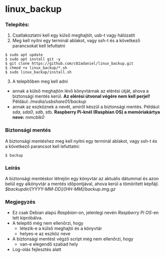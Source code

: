 # linux_backup
### Telepítés:
1. Csatlakoztatni kell egy külső meghajtót, usb-t vagy hálózatit
2. Meg kell nyitni egy terminál ablakot, vagy ssh-t és a következő parancsokat kell lefuttatni
 ```
 $ sudo apt update
 $ sudo apt install git -y
 $ git clone https://github.com/c02adaniel/linux_backup.git
 $ chmod +x linux_backup/*.sh
 $ sudo linux_backup/install.sh
 ```
3. A telepítőben meg kell adni
* annak a külső meghajtón lévő könyvtárnak az elérési útját, ahova a biztonsági mentés kerül.
__Az elérési útvonal végére nem kell perjel!__ Például: _/media/usbshare01/backup_
* annak az eszköznek a nevét, amiről készül a biztonsági mentés. Például: *sda*, *sda0*, *sdb*, stb. **Raspberry Pi-knél (Raspbian OS) a memóriakártya neve:** *mmcblk0*

 ### Biztonsági mentés
A biztonsági mentéshez meg kell nyitni egy terminál ablakot, vagy ssh-t és a következő parancsot kell lefuttatni:
```
$ backup
```
### Leírás
A biztonsági mentéskor létrejön egy könyvtár az aktuális dátummal és azon belül egy alkönyvtár a mentés időpontjával, ahova kerül a tömörített képfájl.
*$backupdir/[YYYY-MM-DD]/[HH-MM]/backup.img.gz*

### Megjegyzés
* Ez csak Debian alapú *Raspbian*-on, jelenlegi nevén *Raspberry Pi OS*-en lett kipróbálva.
* A telepítő még nem ellenőrzi, hogy 
  * létezik-e a külső meghajtó és a könyvtár
  * helyes-e az eszköz neve
* A biztonsági mentést végző script még nem ellenőrzi, hogy
  * van-e elegendő szabad hely
* Log-olás fejlesztés alatt
